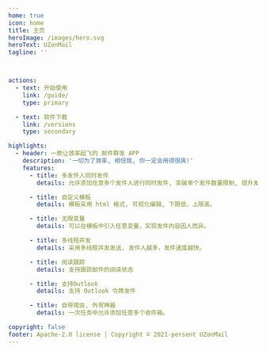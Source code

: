 ```yaml
---
home: true
icon: home
title: 主页
heroImage: /images/hero.svg
heroText: UZonMail
tagline: ''



actions:
  - text: 开始使用
    link: /guide/
    type: primary

  - text: 软件下载
    link: /versions
    type: secondary

highlights:
  - header: 一款让效率起飞的 邮件群发 APP
    description: '一切为了效率, 相信我, 你一定会用得很爽!'
    features:
      - title: 多发件人同时发件
        details: 允许添加任意多个发件人进行同时发件, 突破单个发件数量限制, 提升发件效率。

      - title: 自定义模板
        details: 模板采用 html 格式, 可视化编辑, 下限低，上限高。

      - title: 无限变量
        details: 可以在模板中引入任意变量，实现发件内容因人而异。

      - title: 多线程并发
        details: 采用多线程并发发送, 发件人越多，发件速度越快。

      - title: 阅读跟踪
        details: 支持跟踪邮件的阅读状态

      - title: 支持Outlook
        details: 支持 Outlook 令牌发件

      - title: 自带爬虫, 外贸神器
        details: 一次任务中允许添加任意多个收件箱。

copyright: false
footer: Apache-2.0 license | Copyright © 2021-persent UZonMail
---
```

